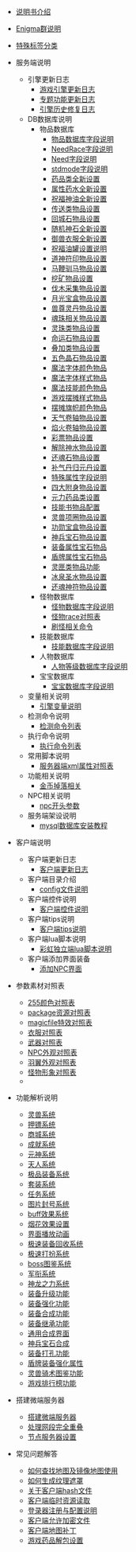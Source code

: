 

- [说明书介绍](home.md)
- [Enigma群说明](/eghelp.md)
- [特殊标签分类](/00/lable.md)

- 服务端说明
  - 引擎更新日志
    - [游戏引擎更新日志](/00/uplist.md)
    - [专题功能更新日志](/00/uplist1.md)
    - [引擎历史修复日志](/00/uplist2.md)
  - DB数据库说明
    - 物品数据库
	  - [物品数据库字段说明](/01/00/items.md)
	  - [NeedRace字段说明](/01/00/needrace.md)
	  - [Need字段说明](/01/00/need.md)
	  - [stdmode字段说明](/01/00/stdmode.md)
	  - [药品类全新设置](/01/00/xinyaopin.md)
	  - [属性药水全新设置](/01/00/shuxingyao.md)
	  - [祝福神油全新设置](/01/00/zhufushenyou.md)
	  - [传送类物品设置](/01/00/chuansong.md)
	  - [回城石物品设置](/01/00/zhufuyou.md)
	  - [随机神石全新设置](/01/00/zhufuyou.md)
	  - [御兽衣服全新设置](/01/00/zhufuyou.md)
	  - [祝福油罐设置说明](/01/00/zhufuyou.md)
	  - [道神符印物品设置](/01/00/zhufuyou.md)
	  - [马鞭驯马物品设置](/01/00/zhufuyou.md)
	  - [挖矿物品设置](/01/00/zhufuyou.md)
	  - [伐木采集物品设置](/01/00/zhufuyou.md)
	  - [月光宝盒物品设置](/01/00/zhufuyou.md)
	  - [兽尊灵丹物品设置](/01/00/zhufuyou.md)
	  - [魂珠相关物品设置](/01/00/zhufuyou.md)
	  - [灵珠类物品设置](/01/00/zhufuyou.md)
	  - [命运石物品设置](/01/00/zhufuyou.md)
	  - [叠加类物品设置](/01/00/zhufuyou.md)
	  - [五色晶石物品设置](/01/00/zhufuyou.md)
	  - [魔法字体颜色物品](/01/00/zhufuyou.md)
	  - [魔法字体样式物品](/01/00/zhufuyou.md)
	  - [魔法技能颜色物品](/01/00/zhufuyou.md)
	  - [游戏摆摊样式物品](/01/00/zhufuyou.md)
	  - [摆摊旗帜颜色物品](/01/00/zhufuyou.md)
	  - [天气卷轴物品设置](/01/00/zhufuyou.md)
	  - [焰火卷轴物品设置](/01/00/zhufuyou.md)
	  - [彩票物品设置](/01/00/zhufuyou.md)
	  - [解除神水物品设置](/01/00/zhufuyou.md)
	  - [还魂石物品设置](/01/00/zhufuyou.md)
	  - [补气丹归元丹设置](/01/00/zhufuyou.md)
	  - [特殊属性字段说明](/01/00/zhufuyou.md)
	  - [四大附身物品设置](/01/00/zhufuyou.md)
	  - [元力药品类设置](/01/00/zhufuyou.md)
	  - [技能书物品配置](/01/00/zhufuyou.md)
	  - [灵兽项圈物品设置](/01/00/zhufuyou.md)
	  - [功勋宝盒物品设置](/01/00/zhufuyou.md)
	  - [神兵宝石物品设置](/01/00/zhufuyou.md)
	  - [装备属性宝石物品](/01/00/zhufuyou.md)
	  - [盾牌属性宝石物品](/01/00/zhufuyou.md)
	  - [灵匣类物品功能](/01/00/zhufuyou.md)
	  - [冰泉圣水物品设置](/01/00/zhufuyou.md)
	  - [还魂神符物品设置](/01/00/zhufuyou.md)
    - 怪物数据库
	  - [怪物数据库字段说明](/01/01/mon.md)
	  - [怪物race对照表](/01/01/race.md)
	  - [刷怪相关命令](/01/01/MonGen.md)
    - 技能数据库
	  - [技能数据库字段说明](/01/02/skill.md)
    - 人物数据库
	  - [人物等级数据库字段说明](/01/03/human.md)
    - 宝宝数据库
	  - [宝宝数据库字段说明](/01/04/pet.md)
  - 变量相关说明
    - [引擎变量说明](/00/uplist.md)
  - 检测命令说明
    - [检测命令列表](/00/uplist.md)
  - 执行命令说明
    - [执行命令列表](/00/uplist.md)
  - 常用脚本说明
    - [服务器端xml属性对照表](/00/uplist.md)
  - 功能相关说明
    - [金币掉落相关](/00/uplist.md)
  - NPC相关说明
    - [npc开头参数](/00/uplist.md)
  - 服务端架设说明
    - [mysql数据库安装教程](/00/uplist.md)
    				

- 客户端说明
  - 客户端更新日志
    - [客户端更新日志](/00/uplist.md)
  - 客户端目录介绍
    - [config文件说明](/00/uplist.md)
  - 客户端控件说明
    - [客户端控件说明](/00/uplist.md)
  - 客户端tips说明
    - [客户端tips说明](/00/uplist.md)
  - 客户端lua脚本说明
    - [彩虹独立端lua脚本说明](/00/uplist.md)
  - 客户端添加界面装备
    - [添加NPC界面](/00/uplist.md)
   
- 参数素材对照表
   - [255颜色对照表](/02/uplist.md)
   - [package资源对照表](/02/uplist.md)
   - [magicfile特效对照表](/02/uplist.md)
   - [衣服对照表](/02/uplist.md)
   - [武器对照表](/02/uplist.md)
   - [NPC外观对照表](/02/uplist.md)
   - [羽翼外观对照表](/02/uplist.md)
   - [怪物形象对照表](/02/uplist.md)
   - 
- 功能解析说明
   - [灵兽系统](/02/uplist.md)
   - [押镖系统](/02/uplist.md)
   - [商城系统](/02/uplist.md)
   - [成就系统](/02/uplist.md)
   - [元神系统](/02/uplist.md)
   - [天人系统](/02/uplist.md)
   - [极品装备系统](/02/uplist.md)
   - [套装系统](/02/uplist.md)
   - [任务系统](/02/uplist.md)
   - [图片封号系统](/02/uplist.md)
   - [buff效果系统](/02/uplist.md)
   - [烟花效果设置](/02/uplist.md)
   - [界面播放动画](/02/uplist.md)
   - [极速装备回收系统](/02/uplist.md)
   - [极速打扮系统](/02/uplist.md)
   - [boss图鉴系统](/02/uplist.md)
   - [军衔系统](/02/uplist.md)
   - [神龙之力系统](/02/uplist.md)
   - [装备升级功能](/02/uplist.md)
   - [装备强化功能](/02/uplist.md)
   - [装备合成功能](/02/uplist.md)
   - [装备继承功能](/02/uplist.md)
   - [通用合成界面](/02/uplist.md)
   - [神兵宝石合成](/02/uplist.md)
   - [装备打孔功能](/02/uplist.md)
   - [盾牌装备强化属性](/02/uplist.md)
   - [灵兽骑术图鉴功能](/02/uplist.md)
   - [游戏排行榜功能 ](/02/uplist.md)

- 搭建微端服务器
   - [搭建微端服务器](/02/uplist.md)
   - [处理网段完全重叠](/02/uplist.md)
   - [节点服务器设置](/02/uplist.md)

- 常见问题解答
   - [如何查找地图及镜像地图使用](/02/uplist.md)
   - [如何生成纹理遮罩](/02/uplist.md)
   - [关于客户端hash文件](/02/uplist.md)
   - [客户端临时资源读取](/02/uplist.md)
   - [登录器注册与配置说明](/02/uplist.md)
   - [客户端允许加密文件](/02/uplist.md)
   - [客户端地图补丁](/02/uplist.md)
   - [游戏药品解包设置](/02/uplist.md)

